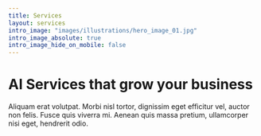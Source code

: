 ```yaml
---
title: Services
layout: services
intro_image: "images/illustrations/hero_image_01.jpg"
intro_image_absolute: true
intro_image_hide_on_mobile: false
---
```


# AI Services that grow your business

Aliquam erat volutpat. Morbi nisl tortor, dignissim eget efficitur vel, auctor non felis. Fusce quis viverra mi. Aenean quis massa pretium, ullamcorper nisi eget, hendrerit odio.
